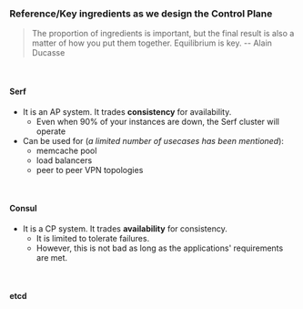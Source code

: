 ### Reference/Key ingredients as we design the Control Plane

> The proportion of ingredients is important, but the final result is also a matter of how you put them together. Equilibrium is key. 
-- Alain Ducasse

<br />

#### Serf

- It is an AP system. It trades **consistency** for availability.
  - Even when 90% of your instances are down, the Serf cluster will operate
- Can be used for (*a limited number of usecases has been mentioned*):
  - memcache pool
  - load balancers
  - peer to peer VPN topologies

<br />

#### Consul

- It is a CP system. It trades **availability** for consistency.
  - It is limited to tolerate failures.
  - However, this is not bad as long as the applications' requirements are met.

<br />

#### etcd
